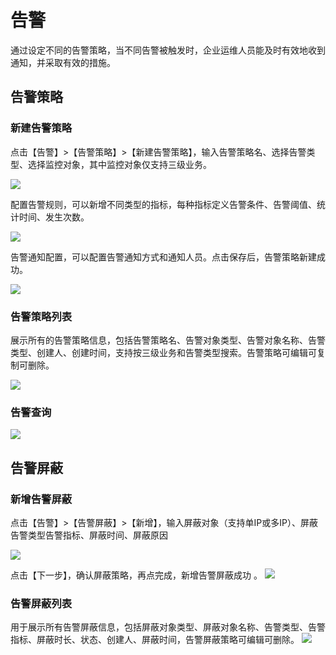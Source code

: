 # 告警 #
通过设定不同的告警策略，当不同告警被触发时，企业运维人员能及时有效地收到通知，并采取有效的措施。
## 告警策略 ##
### 新建告警策略 ###
点击【告警】>【告警策略】>【新建告警策略】，输入告警策略名、选择告警类型、选择监控对象，其中监控对象仅支持三级业务。

![](http://i.imgur.com/ruOjHRu.png)

配置告警规则，可以新增不同类型的指标，每种指标定义告警条件、告警阈值、统计时间、发生次数。

![](http://i.imgur.com/TqvUK0J.png)

告警通知配置，可以配置告警通知方式和通知人员。点击保存后，告警策略新建成功。

![](http://i.imgur.com/7PoXFAC.png)
### 告警策略列表 ###
展示所有的告警策略信息，包括告警策略名、告警对象类型、告警对象名称、告警类型、创建人、创建时间，支持按三级业务和告警类型搜索。告警策略可编辑可复制可删除。

![](http://i.imgur.com/iBZmOSI.png)
### 告警查询 ###
![](http://i.imgur.com/oJkWiGB.png)
## 告警屏蔽 ##
### 新增告警屏蔽 ###
点击【告警】>【告警屏蔽】>【新增】，输入屏蔽对象（支持单IP或多IP）、屏蔽告警类型告警指标、屏蔽时间、屏蔽原因

![](http://i.imgur.com/NzidIrK.png)

点击【下一步】，确认屏蔽策略，再点完成，新增告警屏蔽成功
。
![](http://i.imgur.com/eZOITug.png)
### 告警屏蔽列表 ###
用于展示所有告警屏蔽信息，包括屏蔽对象类型、屏蔽对象名称、告警类型、告警指标、屏蔽时长、状态、创建人、屏蔽时间，告警屏蔽策略可编辑可删除。
![](http://i.imgur.com/HQdrsFN.png)